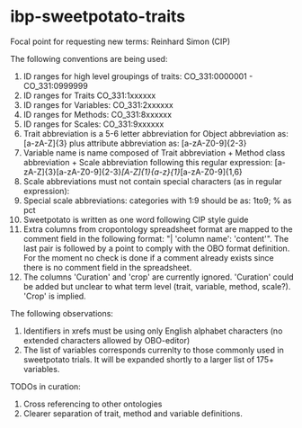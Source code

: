 # ibp-sweetpotato-traits

Focal point for requesting new terms: Reinhard Simon (CIP)

The following conventions are being used:
1. ID ranges for high level groupings of traits: CO_331:0000001 - CO_331:0999999
2. ID ranges for Traits     CO_331:1xxxxxx
3. ID ranges for Variables: CO_331:2xxxxxx
4. ID ranges for Methods:   CO_331:8xxxxxx
5. ID ranges for Scales:    CO_331:9xxxxxx
6. Trait abbreviation is a 5-6 letter abbreviation for Object abbreviation as: [a-zA-Z]{3} plus attribute abbreviation as: [a-zA-Z0-9]{2-3}
7. Variable name is name composed of Trait abbreviation + Method class abbreviation + Scale abbreviation following this regular expression: [a-zA-Z]{3}[a-zA-Z0-9]{2-3}_[A-Z]{1}{a-z}{1}_[a-zA-Z0-9]{1,6}
8. Scale abbreviations must not contain special characters (as in regular expression):
9. Special scale abbreviations: categories with 1:9 should be as: 1to9; % as pct
10. Sweetpotato is written as one word following CIP style guide
11. Extra columns from cropontology spreadsheet format are mapped to the comment field in the following format: "| 'column name': 'content'". The last pair is followed by a point to comply with the OBO format definition. For the moment no check is done if a comment already exists since there is no comment field in the spreadsheet.
12. The columns 'Curation' and 'crop' are currently ignored. 'Curation' could be added but unclear to what term level (trait, variable, method, scale?). 'Crop' is implied.


The following observations:
1. Identifiers in xrefs must be using only English alphabet characters (no extended characters allowed by OBO-editor)
2. The list of variables corresponds currenlty to those commonly used in sweetpotato trials. It will be expanded shortly to a larger list of 175+ variables.

TODOs in curation:
1. Cross referencing to other ontologies
2. Clearer separation of trait, method and variable definitions.


